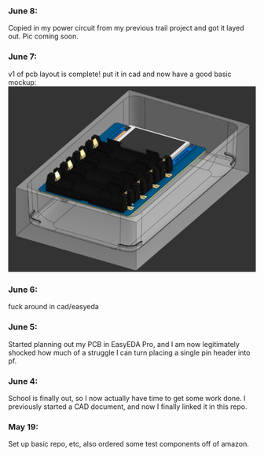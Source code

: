 ### June 8:
Copied in my power circuit from my previous trail project and got it layed out. Pic coming soon.

### June 7:
v1 of pcb layout is complete! put it in cad and now have a good basic mockup:
![](images/cad1.png)

### June 6:
fuck around in cad/easyeda

### June 5:
Started planning out my PCB in EasyEDA Pro, and I am now legitimately shocked how much of a struggle I can turn placing a single pin header into pf. 

### June 4:
School is finally out, so I now actually have time to get some work done. I previously started a CAD document, and now I finally linked it in this repo.

### May 19:
Set up basic repo, etc, also ordered some test components off of amazon.
